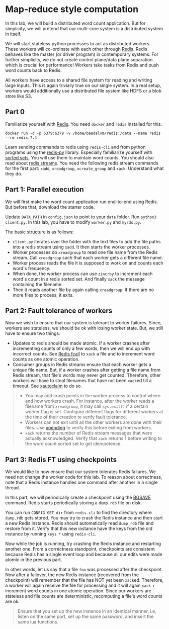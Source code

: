 # Map-reduce style computation

In this lab, we will build a distributed word count application. But for
simplicity, we will pretend that our multi-core system is a distributed system
in itself.

We will start stateless python processes to act as distributed workers. These
workers will co-ordinate with each other through [Redis](https://redis.io/).
Redis behaves like the master (or driver program) in contemporary systems.  For
further simplicity, we do not create control plane/data plane separation which
is crucial for performance! Workers take tasks from Redis and push word counts 
back to Redis.

All workers have access to a shared file system for reading and writing large
inputs. This is again trivially true on our single system. In a real setup,
workers would additionally use a distributed file system like HDFS or a blob
store like S3.

## Part 0
Familiarize yourself with [Redis](https://redis.io/).  You need `docker` and
`redis` installed for this.

```
docker run -d -p 6379:6379 -v /home/baadalvm/redis:/data --name redis --rm redis:7.4
```

Learn sending commands to redis using `redis-cli` and from python programs using
the [redis-py](https://github.com/redis/redis-py) library. Especially
familiarize yourself with [sorted sets](https://redis.io/commands/zadd/). You
will use them to maintain word counts. You should also read about [redis
streams](https://redis.io/docs/data-types/streams-tutorial/). You need the
following redis stream commands for the first part: `xadd`, `xreadgroup`,
`xcreate_group` and `xack`. Understand what they do.


## Part 1: Parallel execution

We will first make the word count application run end-to-end using Redis.  But
before that, download the starter code.

Update `DATA_PATH` in `config.json` to point to your `data` folder.  Run 
`python3 client.py`. In this lab, you have to modify `worker.py` and `myrds.py`.

The basic structure is as follows: 

* `client.py` iterates over the folder with the text files to add the file paths
  into a redis stream using `xadd`. It then starts the worker processes.
* Worker processes do `xreadgroup` to read one file name from the Redis stream.
  Call `xreadgroup` such that each worker gets a different file name.
* Worker process reads the file it is supposed to work on and counts
  each word's frequency. 
* When done, the worker process can use `zincrby` to increment each word's count
  in a redis sorted set. And finally `xack` the message containing the filename.
* Then it reads another file by again calling `xreadgroup`. If there are no 
  more files to process, it exits.

## Part 2: Fault tolerance of workers

Now we wish to ensure that our system is tolerant to worker failures. Since,
workers are stateless, we should be ok with losing worker state. But, we still
have to ensure two things:

* Updates to redis should be made atomic. If a worker crashes after incrementing
  counts of only a few words, then we will end up with incorrect counts. See
  [Redis fcall](https://redis.io/commands/fcall/) to `xack` a file and to
  increment word counts as one atomic operation.
* Consumer groups in Redis streams ensure that each worker gets a unique file 
  name. But, if a worker crashes after getting a file name from Redis stream, 
  that file's words may never get counted. Therefore, other workers will 
  have to steal filenames that have not been `xack`ed till a timeout.
  See [xautoclaim](https://redis.io/commands/xautoclaim/) to do so.

> * You may add crash points in the worker process to control where and how
>   workers crash. For instance, after the worker reads a filename from
>   `xreadgroup`, it may call `sys.exit()` if a certain worker flag is set. 
>   Configure different flags for different workers at the time of their creation 
>   to verify fault tolerance.
> * Workers can not exit until all the other workers are done with their files.
>   Use [xpending](https://redis.io/commands/xpending/) to verify this before 
>   exiting from workers.
> * `xack` returns the number of Redis stream messages that were actually
>   acknowledged. Verify that `xack` returns 1 before writing to the word count
>   sorted set to get idempotence.

## Part 3: Redis FT using checkpoints

We would like to now ensure that our system tolerates Redis failures. We
need not change the worker code for this lab. To reason about correctness, note
that a Redis instance handles one command after another in a single thread.

In this part, we will periodically create a checkpoint using
the [BGSAVE](https://redis.io/docs/management/persistence/#snapshotting)
command. Redis starts periodically storing a `dump.rdb` file on disk.

You can run `CONFIG GET dir` from `redis-cli` to find the directory where
`dump.rdb` gets stored. You may try to crash the Redis instance and then start a
new Redis instance. Redis should automatically read `dump.rdb` file and restore
from it. Verify that this new instance have the keys from the old instance by 
running `keys *` using `redis-cli`.

Now while the job is running, try crashing the Redis instance and restarting
another one. From a correctness standpoint, checkpoints are consistent because
Redis has a single event loop and because all our edits were made atomic in the
previous part. 

In other words, let us say that a file `foo` was processed after the checkpoint.
Now after a failover, the new Redis instance (recovered from the checkpoint)
will remember that the file has NOT yet been `xack`ed. Therefore, a worker will
again receive the file for processing and it will again `xack` + increment word
counts in one atomic operation. Since our workers are stateless and file counts 
are deterministic, recomputing a file's word counts are ok.

> Ensure that you set up the new instance in an identical manner, i.e, listen on 
> the same port, set up the same password, and insert the same lua functions.